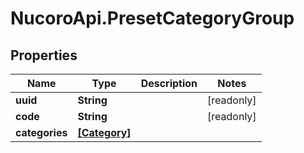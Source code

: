 # NucoroApi.PresetCategoryGroup

## Properties

Name | Type | Description | Notes
------------ | ------------- | ------------- | -------------
**uuid** | **String** |  | [readonly] 
**code** | **String** |  | [readonly] 
**categories** | [**[Category]**](Category.md) |  | 


